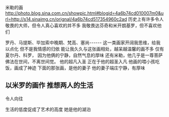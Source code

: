 米勒的画
http://photo.blog.sina.com.cn/showpic.html#blogid=4a6b74cd010007m0&url=http://s14.sinaimg.cn/orignal/4a6b74cd517354960c2ad
历史上有许多令人敬畏的大师，但令人真心喜欢的并不多
我敬畏达芬奇和米开朗基罗，但不喜欢他们
 
罗丹、马提斯、毕加索中晚期、梵高、塞尚------
这一类画家开阔我思维，给我以点化
但不是我情感的归依
能让我久久与这张画相处，越呆越温馨的画不多
仅有夏尔丹、科罗，
因为他俩的宁静，自然气息的厚味
还有米勒，他几乎是一尊菩萨
佛法在世间，不离世间觉。
他的超凡入圣  正在于他的超圣入凡
他画的喂小孩吃饭，画成了神迹
下面的那张画，是他的妻子
他的妻子端庄宁静，有厚味
 
以米罗的画作
推想两人的生活
------
令人向往
 
生活的低度促成了艺术的高度
她是他的湖泊
 
 
 
 
 
 
 
 
